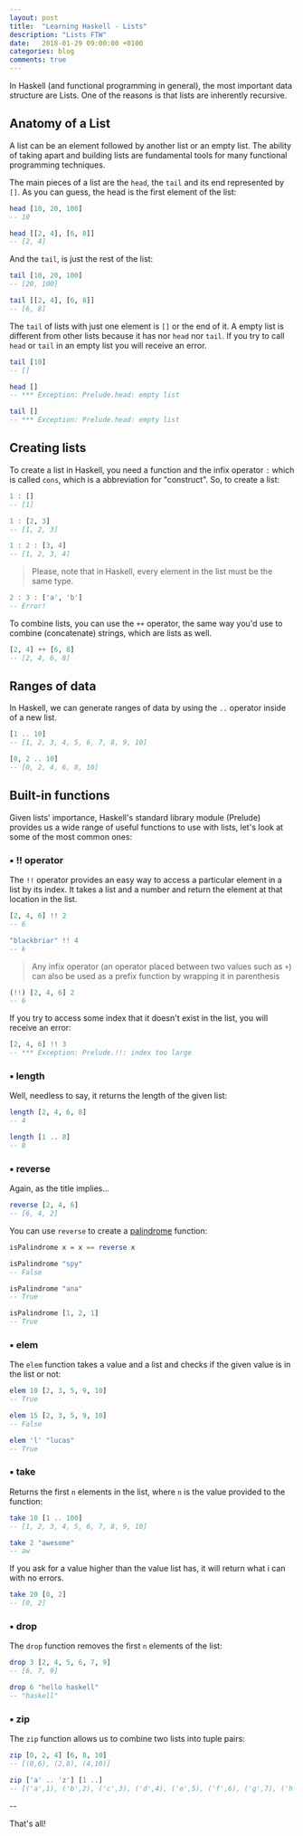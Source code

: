 ```yaml
---
layout: post
title:  "Learning Haskell - Lists"
description: "Lists FTW"
date:   2018-01-29 09:00:00 +0100
categories: blog
comments: true
---
```


In Haskell (and functional programming in general), the most important data structure are Lists. One of the reasons is that lists are inherently recursive.

## Anatomy of a List

A list can be an element followed by another list or an empty list. The ability of taking apart and building lists are fundamental tools for many functional programming techniques.

The main pieces of a list are the `head`, the `tail` and its end represented by `[]`. As you can guess, the head is the first element of the list:

```haskell
head [10, 20, 100]
-- 10

head [[2, 4], [6, 8]]
-- [2, 4]
```

And the `tail`, is just the rest of the list:

```haskell
tail [10, 20, 100]
-- [20, 100]

tail [[2, 4], [6, 8]]
-- [6, 8]
```

The `tail` of lists with just one element is `[]` or the end of it. A empty list is different from other lists because it has nor `head` nor `tail`. If you try to call `head` or `tail` in an empty list you will receive an error.

```haskell
tail [10]
-- []

head []
-- *** Exception: Prelude.head: empty list

tail []
-- *** Exception: Prelude.head: empty list
```

## Creating lists

To create a list in Haskell, you need a function and the infix operator `:` which is called `cons`, which is a abbreviation for "construct". So, to create a list:

```haskell
1 : []
-- [1]

1 : [2, 3]
-- [1, 2, 3]

1 : 2 : [3, 4]
-- [1, 2, 3, 4]
```

> Please, note that in Haskell, every element in the list must be the same type.

```haskell
2 : 3 : ['a', 'b']
-- Error!
```

To combine lists, you can use the `++` operator, the same way you'd use to combine (concatenate) strings, which are lists as well.

```haskell
[2, 4] ++ [6, 8]
-- [2, 4, 6, 8]
```

## Ranges of data

In Haskell, we can generate ranges of data by using the `..` operator inside of a new list.

```haskell
[1 .. 10]
-- [1, 2, 3, 4, 5, 6, 7, 8, 9, 10]

[0, 2 .. 10]
-- [0, 2, 4, 6, 8, 10]
```

## Built-in functions

Given lists' importance, Haskell's standard library module (Prelude) provides us a wide range of useful functions to use with lists, let's look at some of the most common ones:

### ▪️ !! operator

The `!!` operator provides an easy way to access a particular element in a list by its index. It takes a list and a number and return the element at that location in the list.

```haskell
[2, 4, 6] !! 2
-- 6

"blackbriar" !! 4
-- k
```

> Any infix operator (an operator placed between two values such as `+`) can also be used as a prefix function by wrapping it in parenthesis

```haskell
(!!) [2, 4, 6] 2
-- 6
```

If you try to access some index that it doesn't exist in the list, you will receive an error:

```haskell
[2, 4, 6] !! 3
-- *** Exception: Prelude.!!: index too large
```

### ▪️ length

Well, needless to say, it returns the length of the given list:

```haskell
length [2, 4, 6, 8]
-- 4

length [1 .. 8]
-- 8
```

### ▪️ reverse

Again, as the title implies...

```haskell
reverse [2, 4, 6]
-- [6, 4, 2]
```

You can use `reverse` to create a [palindrome](https://en.wikipedia.org/wiki/Palindrome) function:

```haskell
isPalindrome x = x == reverse x

isPalindrome "spy"
-- False

isPalindrome "ana"
-- True

isPalindrome [1, 2, 1]
-- True
```

### ▪️ elem

The `elem` function takes a value and a list and checks if the given value is in the list or not:

```haskell
elem 10 [2, 3, 5, 9, 10]
-- True

elem 15 [2, 3, 5, 9, 10]
-- False

elem 'l' "lucas"
-- True
```

### ▪️ take

Returns the first `n` elements in the list, where `n` is the value provided to the function:

```haskell
take 10 [1 .. 100]
-- [1, 2, 3, 4, 5, 6, 7, 8, 9, 10]

take 2 "awesome"
-- aw
```

If you ask for a value higher than the value list has, it will return what i can with no errors.

```haskell
take 20 [0, 2]
-- [0, 2]
```

### ▪️ drop

The `drop` function removes the first `n` elements of the list:

```haskell
drop 3 [2, 4, 5, 6, 7, 9]
-- [6, 7, 9]

drop 6 "hello haskell"
-- "haskell"
```

### ▪️ zip

The `zip` function allows us to combine two lists into tuple pairs:

```haskell
zip [0, 2, 4] [6, 8, 10]
-- [(0,6), (2,8), (4,10)]

zip ['a' .. 'z'] [1 ..]
-- [('a',1), ('b',2), ('c',3), ('d',4), ('e',5), ('f',6), ('g',7), ('h',8), ('i',9), ('j',10), ('k',11), ('l',12), ('m',13), ('n',14), ('o',15), ('p',16), ('q',17), ('r',18), ('s',19), ('t',20), ('u',21), ('v',22), ('w',23), ('x',24), ('y',25), ('z',26)]
```

--

That's all!

